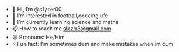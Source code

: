 - 👋 Hi, I’m @s1yzer00
- 👀 I’m interested in football,codeing,ufc
- 🌱 I’m currently learning science and maths
- 📫 How to reach me slxzrr3@gmail.com
- 😄 Pronouns: He/Him
- ⚡ Fun fact: I'm sometimes dum and make mistakes when im dum

<!---
s1yzer00/s1yzer00 is a ✨ special ✨ repository because its `README.md` (this file) appears on your GitHub profile.
You can click the Preview link to take a look at your changes.
--->
